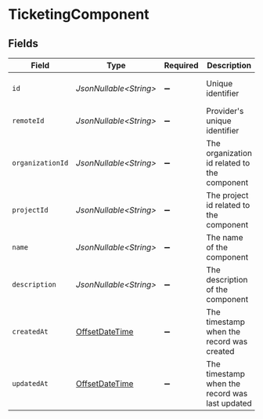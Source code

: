 # TicketingComponent


## Fields

| Field                                                                                     | Type                                                                                      | Required                                                                                  | Description                                                                               | Example                                                                                   |
| ----------------------------------------------------------------------------------------- | ----------------------------------------------------------------------------------------- | ----------------------------------------------------------------------------------------- | ----------------------------------------------------------------------------------------- | ----------------------------------------------------------------------------------------- |
| `id`                                                                                      | *JsonNullable\<String>*                                                                   | :heavy_minus_sign:                                                                        | Unique identifier                                                                         | 8187e5da-dc77-475e-9949-af0f1fa4e4e3                                                      |
| `remoteId`                                                                                | *JsonNullable\<String>*                                                                   | :heavy_minus_sign:                                                                        | Provider's unique identifier                                                              | 8187e5da-dc77-475e-9949-af0f1fa4e4e3                                                      |
| `organizationId`                                                                          | *JsonNullable\<String>*                                                                   | :heavy_minus_sign:                                                                        | The organization id related to the component                                              | organization-001                                                                          |
| `projectId`                                                                               | *JsonNullable\<String>*                                                                   | :heavy_minus_sign:                                                                        | The project id related to the component                                                   | project-001                                                                               |
| `name`                                                                                    | *JsonNullable\<String>*                                                                   | :heavy_minus_sign:                                                                        | The name of the component                                                                 | Component Falcon                                                                          |
| `description`                                                                             | *JsonNullable\<String>*                                                                   | :heavy_minus_sign:                                                                        | The description of the component                                                          | Description of the component                                                              |
| `createdAt`                                                                               | [OffsetDateTime](https://docs.oracle.com/javase/8/docs/api/java/time/OffsetDateTime.html) | :heavy_minus_sign:                                                                        | The timestamp when the record was created                                                 | 2021-01-01T01:01:01.000Z                                                                  |
| `updatedAt`                                                                               | [OffsetDateTime](https://docs.oracle.com/javase/8/docs/api/java/time/OffsetDateTime.html) | :heavy_minus_sign:                                                                        | The timestamp when the record was last updated                                            | 2021-01-01T01:01:01.000Z                                                                  |
